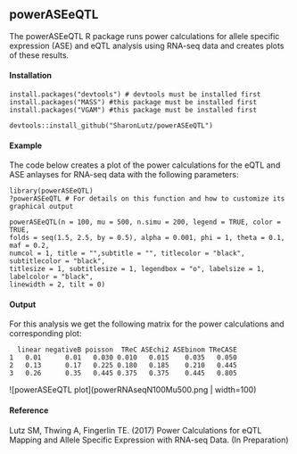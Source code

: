 ## powerASEeQTL
The powerASEeQTL R package runs power calculations for allele specific expression (ASE) and eQTL analysis using RNA-seq data and creates plots of these results.
#### Installation
```
install.packages("devtools") # devtools must be installed first
install.packages("MASS") #this package must be installed first
install.packages("VGAM") #this package must be installed first

devtools::install_github("SharonLutz/powerASEeQTL")
```
#### Example
The code below creates a plot of the power calculations for the eQTL and ASE anlayses for RNA-seq data with the following parameters:
```
library(powerASEeQTL)
?powerASEeQTL # For details on this function and how to customize its graphical output

powerASEeQTL(n = 100, mu = 500, n.simu = 200, legend = TRUE, color = TRUE, 
folds = seq(1.5, 2.5, by = 0.5), alpha = 0.001, phi = 1, theta = 0.1, maf = 0.2, 
numcol = 1, title = "",subtitle = "", titlecolor = "black", subtitlecolor = "black", 
titlesize = 1, subtitlesize = 1, legendbox = "o", labelsize = 1, labelcolor = "black", 
linewidth = 2, tilt = 0)

```

#### Output
For this analysis we get the following matrix for the power calculations and corresponding plot:
```
  linear negativeB poisson  TReC ASEchi2 ASEbinom TReCASE
1   0.01      0.01   0.030 0.010   0.015    0.035   0.050
2   0.13      0.17   0.225 0.180   0.185    0.210   0.445
3   0.26      0.35   0.445 0.375   0.375    0.445   0.805
```
![powerASEeQTL plot](powerRNAseqN100Mu500.png | width=100)

#### Reference
Lutz SM, Thwing A, Fingerlin TE. (2017) Power Calculations for eQTL Mapping and Allele Specific Expression with RNA-seq Data. (In Preparation)
